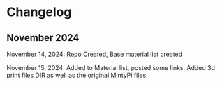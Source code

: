 # Changelog

## November 2024
November 14, 2024: Repo Created, Base material list created

November 15, 2024: Added to Material list, posted some links. Added 3d print files DIR as well as the original MintyPi files
